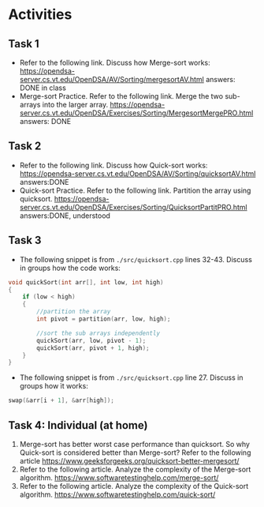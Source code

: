 # Activities

## Task 1

- Refer to the following link. Discuss how Merge-sort works:
  https://opendsa-server.cs.vt.edu/OpenDSA/AV/Sorting/mergesortAV.html
  answers: DONE in class
- Merge-sort Practice. Refer to the following link. Merge the two sub-arrays into the larger array.
  https://opendsa-server.cs.vt.edu/OpenDSA/Exercises/Sorting/MergesortMergePRO.html
  answers: DONE

## Task 2

- Refer to the following link. Discuss how Quick-sort works:  
  https://opendsa-server.cs.vt.edu/OpenDSA/AV/Sorting/quicksortAV.html
  answers:DONE
- Quick-sort Practice. Refer to the following link. Partition the array using quicksort.
  https://opendsa-server.cs.vt.edu/OpenDSA/Exercises/Sorting/QuicksortPartitPRO.html
  answers:DONE, understood

## Task 3

- The following snippet is from `./src/quicksort.cpp` lines 32-43. Discuss in groups how the code works:

```cpp
void quickSort(int arr[], int low, int high)
{
    if (low < high)
    {
        //partition the array
        int pivot = partition(arr, low, high);

        //sort the sub arrays independently
        quickSort(arr, low, pivot - 1);
        quickSort(arr, pivot + 1, high);
    }
}
```

- The following snippet is from `./src/quicksort.cpp` line 27. Discuss in groups how ìt works:

```cpp
swap(&arr[i + 1], &arr[high]);
```

## Task 4: Individual (at home)

1. Merge-sort has better worst case performance than quicksort. So why Quick-sort is considered better than Merge-sort? Refer to the following article
   https://www.geeksforgeeks.org/quicksort-better-mergesort/
2. Refer to the following article. Analyze the complexity of the Merge-sort algorithm.
   https://www.softwaretestinghelp.com/merge-sort/
3. Refer to the following article. Analyze the complexity of the Quick-sort algorithm.
   https://www.softwaretestinghelp.com/quick-sort/
